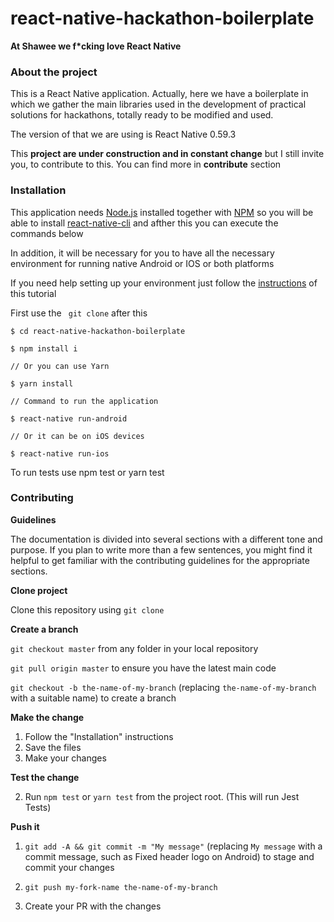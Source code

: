 # react-native-hackathon-boilerplate

**At Shawee we f\*cking love React Native**

### About the project

This is a React Native application. Actually, here we have a boilerplate in which we gather the main libraries used in the development of practical solutions for hackathons,  totally ready to be modified and used.

The version of  that we are using is React Native 0.59.3

This **project are under construction and in constant change** but I still invite you, to contribute to this. You can find more in **contribute** section
 
### Installation

This application needs [Node.js](https://nodejs.org/) installed together with [NPM](https://www.npmjs.com/get-npm) so you will be able to install [react-native-cli](https://www.npmjs.com/package/react-native-cli) and afther this you can execute the commands below

In addition, it will be necessary for you to have all the necessary environment for running native Android or IOS or both platforms

If you need help setting up your environment just follow the [instructions](https://rocketseat.com.br/assets/files/ambiente-de-desenvolvimento-rn.pdf) of this tutorial

First use the `` git clone`` after this

```
$ cd react-native-hackathon-boilerplate

$ npm install i 

// Or you can use Yarn

$ yarn install

// Command to run the application

$ react-native run-android

// Or it can be on iOS devices

$ react-native run-ios
```
To run tests use npm test or yarn test

### Contributing

**Guidelines**

The documentation is divided into several sections with a different tone and purpose. If you plan to write more than a few sentences, you might find it helpful to get familiar with the contributing guidelines for the appropriate sections.

**Clone project**

Clone this repository using ```git clone```

**Create a branch**

```git checkout master``` from any folder in your local repository

```git pull origin master``` to ensure you have the latest main code

```git checkout -b the-name-of-my-branch``` (replacing ```the-name-of-my-branch``` with a suitable name) to create a branch

**Make the change**

1. Follow the "Installation" instructions
2. Save the files
3. Make your changes

**Test the change**

2. Run ```npm test``` or ```yarn test``` from the project root. (This will run Jest Tests)

**Push it**

1. ```git add -A && git commit -m "My message"``` (replacing ```My message``` with a commit message, such as Fixed header logo on Android) to stage and commit your changes

2. ```git push my-fork-name the-name-of-my-branch```

3. Create your PR with the changes

